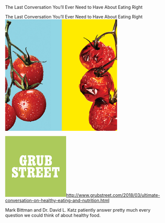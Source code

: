 The Last Conversation You’ll Ever Need to Have About Eating Right

The Last Conversation You’ll Ever Need to Have About Eating Right
![](../_resources/b6f68e628a7470d05c46b15cf031b46a.png)

![](../_resources/59c715c130253195b2d0cf112a1d7e33.png)http://www.grubstreet.com/2018/03/ultimate-conversation-on-healthy-eating-and-nutrition.html

Mark Bittman and Dr. David L. Katz patiently answer pretty much every question we could think of about healthy food.